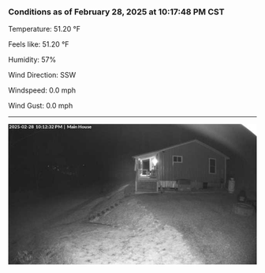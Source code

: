 ### Conditions as of February 28, 2025 at 10:17:48 PM CST 

Temperature: 51.20 &deg;F

Feels like: 51.20 &deg;F

Humidity: 57%

Wind Direction: SSW

Windspeed: 0.0 mph

Wind Gust: 0.0 mph

---

<img src="./images/latest.jpeg"/>


